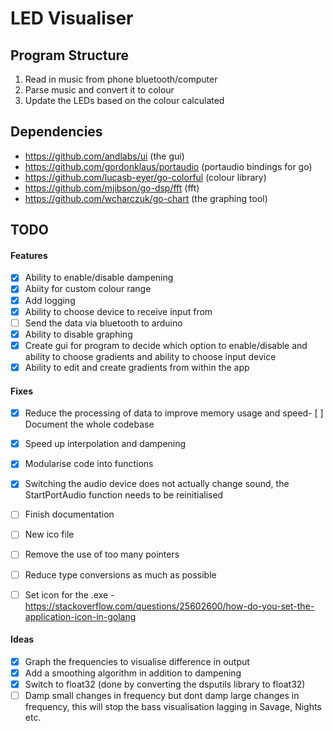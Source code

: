 # LED Visualiser

## Program Structure
1. Read in music from phone bluetooth/computer
2. Parse music and convert it to colour
3. Update the LEDs based on the colour calculated

## Dependencies
- https://github.com/andlabs/ui (the gui)
- https://github.com/gordonklaus/portaudio (portaudio bindings for go)
- https://github.com/lucasb-eyer/go-colorful (colour library)
- https://github.com/mjibson/go-dsp/fft (fft)
- https://github.com/wcharczuk/go-chart (the graphing tool)

## TODO
#### Features
- [x] Ability to enable/disable dampening
- [x] Abiity for custom colour range
- [x] Add logging
- [x] Ability to choose device to receive input from 
- [ ] Send the data via bluetooth to arduino
- [x] Ability to disable graphing
- [x] Create gui for program to decide which option to enable/disable and ability to choose gradients and ability to choose input device
- [x] Ability to edit and create gradients from within the app

#### Fixes
- [x] Reduce the processing of data to improve memory usage and speed- [ ] Document the whole codebase
- [x] Speed up interpolation and dampening
- [x] Modularise code into functions
- [x] Switching the audio device does not actually change sound, the StartPortAudio function needs to be reinitialised
- [ ] Finish documentation
- [ ] New ico file
- [ ] Remove the use of too many pointers
- [ ] Reduce type conversions as much as possible
- [ ] Set icon for the .exe - https://stackoverflow.com/questions/25602600/how-do-you-set-the-application-icon-in-golang


#### Ideas
- [x] Graph the frequencies to visualise difference in output
- [x] Add a smoothing algorithm in addition to dampening
- [x] Switch to float32 (done by converting the dsputils library to float32)
- [ ] Damp small changes in frequency but dont damp large changes in frequency, this will stop the bass visualisation lagging in Savage, Nights etc.
